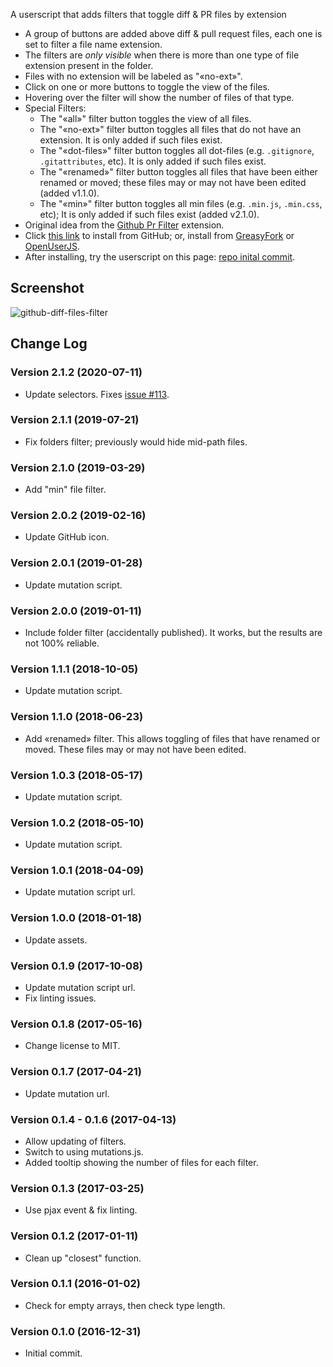 A userscript that adds filters that toggle diff & PR files by extension

* A group of buttons are added above diff & pull request files, each one is set to filter a file name extension.
* The filters are *only visible* when there is more than one type of file extension present in the folder.
* Files with no extension will be labeled as "&laquo;no-ext&raquo;".
* Click on one or more buttons to toggle the view of the files.
* Hovering over the filter will show the number of files of that type.
* Special Filters:
  * The "&laquo;all&raquo;" filter button toggles the view of all files.
  * The "&laquo;no-ext&raquo;" filter button toggles all files that do not have an extension. It is only added if such files exist.
  * The "&laquo;dot-files&raquo;" filter button toggles all dot-files (e.g. `.gitignore`, `.gitattributes`, etc). It is only added if such files exist.
  * The "&laquo;renamed&raquo;" filter button toggles all files that have been either renamed or moved; these files may or may not have been edited (added v1.1.0).
  * The "&laquo;min&raquo;" filter button toggles all min files (e.g. `.min.js`, `.min.css`, etc); It is only added if such files exist (added v2.1.0).
* Original idea from the [Github Pr Filter](https://github.com/danielhusar/github-pr-filter) extension.
* Click [this link](https://raw.githubusercontent.com/Mottie/GitHub-userscripts/master/github-diff-files-filter.user.js) to install from GitHub; or, install from [GreasyFork](https://greasyfork.org/en/scripts/26191-github-diff-files-filter) or [OpenUserJS](https://openuserjs.org/scripts/Mottie/GitHub_Diff_Files_Filter).
* After installing, try the userscript on this page: [repo inital commit](https://github.com/Mottie/GitHub-userscripts/commit/eaefd49fcc5fad1c97f6c86ad2dfb39b99f87a50).

## Screenshot

![github-diff-files-filter](https://cloud.githubusercontent.com/assets/136959/21579359/b9f47c5c-cf70-11e6-9b06-1960ec8949d1.gif)

## Change Log

### Version 2.1.2 (2020-07-11)

* Update selectors. Fixes [issue #113](https://github.com/Mottie/GitHub-userscripts/issues/113).

### Version 2.1.1 (2019-07-21)

* Fix folders filter; previously would hide mid-path files.

### Version 2.1.0 (2019-03-29)

* Add "min" file filter.

### Version 2.0.2 (2019-02-16)

* Update GitHub icon.

### Version 2.0.1 (2019-01-28)

* Update mutation script.

### Version 2.0.0 (2019-01-11)

* Include folder filter (accidentally published). It works, but the results are not 100% reliable.

### Version 1.1.1 (2018-10-05)

* Update mutation script.

### Version 1.1.0 (2018-06-23)

* Add «renamed» filter. This allows toggling of files that have renamed or moved. These files may or may not have been edited.

### Version 1.0.3 (2018-05-17)

* Update mutation script.

### Version 1.0.2 (2018-05-10)

* Update mutation script.

### Version 1.0.1 (2018-04-09)

* Update mutation script url.

### Version 1.0.0 (2018-01-18)

* Update assets.

### Version 0.1.9 (2017-10-08)

* Update mutation script url.
* Fix linting issues.

### Version 0.1.8 (2017-05-16)

* Change license to MIT.

### Version 0.1.7 (2017-04-21)

* Update mutation url.

### Version 0.1.4 - 0.1.6 (2017-04-13)

* Allow updating of filters.
* Switch to using mutations.js.
* Added tooltip showing the number of files for each filter.

### Version 0.1.3 (2017-03-25)

* Use pjax event & fix linting.

### Version 0.1.2 (2017-01-11)

* Clean up "closest" function.

### Version 0.1.1 (2016-01-02)

* Check for empty arrays, then check type length.

### Version 0.1.0 (2016-12-31)

* Initial commit.
